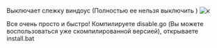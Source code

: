 Выключает слежку виндоус (Полностью ее нельзя выключить )
                                   ![к](https://user-images.githubusercontent.com/102496559/184756537-d0809886-485d-48ab-a04b-88e6a9ae4051.png)



Все очень просто и быстро! Компилируете disable.go (Вы можете воспользоваться уже скомпилированной версией), открываете install.bat

